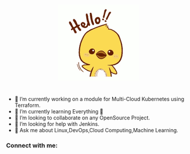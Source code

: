 
<p align="center"> <img src="https://github.com/DEALTALFA/DEALTALFA/blob/main/src/hi.gif" alt="animated"> </p>

#

- 🔭 I’m currently working on a module for Multi-Cloud Kubernetes using Terraform.
- 🌱 I’m currently learning Everything 🤣
- 👯 I’m looking to collaborate on any OpenSource Project.
- 🤔 I’m looking for help with Jenkins.
- 💬 Ask me about Linux,DevOps,Cloud Computing,Machine Learning.

### Connect with me:

